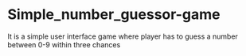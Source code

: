 # Simple_number_guessor-game
It is a  simple user interface game where player has to guess a number between 0-9 within three chances
